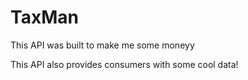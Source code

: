 # TaxMan

This API was built to make me some moneyy

This API also provides consumers with some cool data!